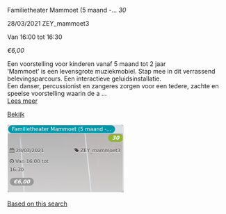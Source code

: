 Familietheater Mammoet (5 maand -... *30*

  
28/03/2021 ZEY\_mammoet3  

Van 16:00 tot 16:30

*€6,00*

  

Een voorstelling voor kinderen vanaf 5 maand tot 2 jaar  
‘Mammoet’ is een levensgrote muziekmobiel. Stap mee in dit verrassend belevingsparcours. Een interactieve geluidsinstallatie.  
Een danser, percussionist en zangeres zorgen voor een tedere, zachte en speelse voorstelling waarin de a ...  
[Lees meer](https://tickets.vgc.be/activity/subscribe/ZEY_mammoet3)

[Bekijk](https://tickets.vgc.be/activity/subscribe/ZEY_mammoet3)

![](59172.png)

[Based on this search](https://tickets.vgc.be/activity/index?&vrijeplaatsen=1&Age%5B%5D=3%2C4&entity=276)